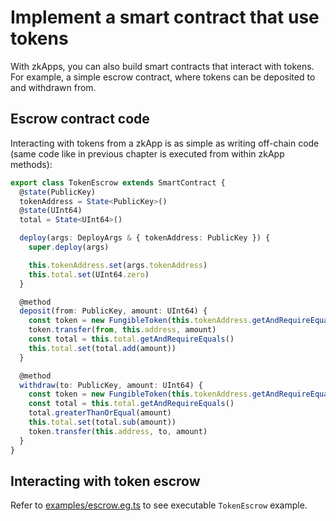 # Implement a smart contract that use tokens

With zkApps, you can also build smart contracts that interact with tokens. For example, a simple escrow contract, where tokens can be deposited to and withdrawn from.

## Escrow contract code

Interacting with tokens from a zkApp is as simple as writing off-chain code (same code like in previous chapter is executed from within zkApp methods):


```ts
export class TokenEscrow extends SmartContract {
  @state(PublicKey)
  tokenAddress = State<PublicKey>()
  @state(UInt64)
  total = State<UInt64>()

  deploy(args: DeployArgs & { tokenAddress: PublicKey }) {
    super.deploy(args)

    this.tokenAddress.set(args.tokenAddress)
    this.total.set(UInt64.zero)
  }

  @method
  deposit(from: PublicKey, amount: UInt64) {
    const token = new FungibleToken(this.tokenAddress.getAndRequireEquals())
    token.transfer(from, this.address, amount)
    const total = this.total.getAndRequireEquals()
    this.total.set(total.add(amount))
  }

  @method
  withdraw(to: PublicKey, amount: UInt64) {
    const token = new FungibleToken(this.tokenAddress.getAndRequireEquals())
    const total = this.total.getAndRequireEquals()
    total.greaterThanOrEqual(amount)
    this.total.set(total.sub(amount))
    token.transfer(this.address, to, amount)
  }
}
```

## Interacting with token escrow

Refer to [examples/escrow.eg.ts](https://github.com/MinaFoundation/mina-fungible-token/blob/main/examples/escrow.eg.ts) to see executable `TokenEscrow` example.
